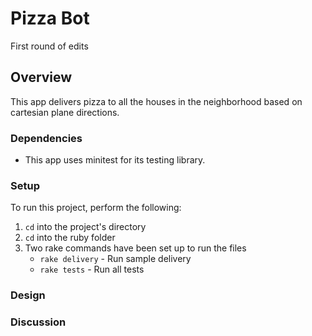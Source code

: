 # Pizza Bot
First round of edits

## Overview
This app delivers pizza to all the houses in the neighborhood based on cartesian plane directions.

### Dependencies
  * This app uses minitest for its testing library.

### Setup
To run this project, perform the following:
  1. `cd` into the project's directory
  2. `cd` into the ruby folder
  3. Two rake commands have been set up to run the files
     - `rake delivery` - Run sample delivery
     - `rake tests` - Run all tests

### Design

### Discussion
